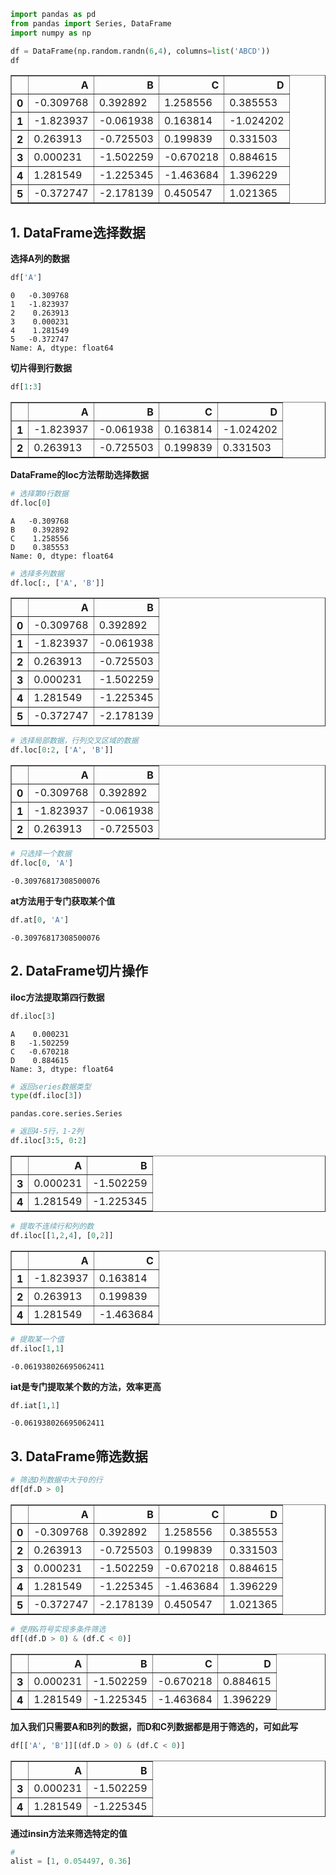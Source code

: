 

```python
import pandas as pd
from pandas import Series, DataFrame
import numpy as np
```


```python
df = DataFrame(np.random.randn(6,4), columns=list('ABCD'))
df
```




<div>
<table border="1" class="dataframe">
  <thead>
    <tr style="text-align: right;">
      <th></th>
      <th>A</th>
      <th>B</th>
      <th>C</th>
      <th>D</th>
    </tr>
  </thead>
  <tbody>
    <tr>
      <th>0</th>
      <td>-0.309768</td>
      <td>0.392892</td>
      <td>1.258556</td>
      <td>0.385553</td>
    </tr>
    <tr>
      <th>1</th>
      <td>-1.823937</td>
      <td>-0.061938</td>
      <td>0.163814</td>
      <td>-1.024202</td>
    </tr>
    <tr>
      <th>2</th>
      <td>0.263913</td>
      <td>-0.725503</td>
      <td>0.199839</td>
      <td>0.331503</td>
    </tr>
    <tr>
      <th>3</th>
      <td>0.000231</td>
      <td>-1.502259</td>
      <td>-0.670218</td>
      <td>0.884615</td>
    </tr>
    <tr>
      <th>4</th>
      <td>1.281549</td>
      <td>-1.225345</td>
      <td>-1.463684</td>
      <td>1.396229</td>
    </tr>
    <tr>
      <th>5</th>
      <td>-0.372747</td>
      <td>-2.178139</td>
      <td>0.450547</td>
      <td>1.021365</td>
    </tr>
  </tbody>
</table>
</div>



## 1. DataFrame选择数据

**选择A列的数据**


```python
df['A']
```




    0   -0.309768
    1   -1.823937
    2    0.263913
    3    0.000231
    4    1.281549
    5   -0.372747
    Name: A, dtype: float64



**切片得到行数据**


```python
df[1:3]
```




<div>
<table border="1" class="dataframe">
  <thead>
    <tr style="text-align: right;">
      <th></th>
      <th>A</th>
      <th>B</th>
      <th>C</th>
      <th>D</th>
    </tr>
  </thead>
  <tbody>
    <tr>
      <th>1</th>
      <td>-1.823937</td>
      <td>-0.061938</td>
      <td>0.163814</td>
      <td>-1.024202</td>
    </tr>
    <tr>
      <th>2</th>
      <td>0.263913</td>
      <td>-0.725503</td>
      <td>0.199839</td>
      <td>0.331503</td>
    </tr>
  </tbody>
</table>
</div>



**DataFrame的loc方法帮助选择数据**


```python
# 选择第0行数据
df.loc[0]
```




    A   -0.309768
    B    0.392892
    C    1.258556
    D    0.385553
    Name: 0, dtype: float64




```python
# 选择多列数据
df.loc[:, ['A', 'B']]
```




<div>
<table border="1" class="dataframe">
  <thead>
    <tr style="text-align: right;">
      <th></th>
      <th>A</th>
      <th>B</th>
    </tr>
  </thead>
  <tbody>
    <tr>
      <th>0</th>
      <td>-0.309768</td>
      <td>0.392892</td>
    </tr>
    <tr>
      <th>1</th>
      <td>-1.823937</td>
      <td>-0.061938</td>
    </tr>
    <tr>
      <th>2</th>
      <td>0.263913</td>
      <td>-0.725503</td>
    </tr>
    <tr>
      <th>3</th>
      <td>0.000231</td>
      <td>-1.502259</td>
    </tr>
    <tr>
      <th>4</th>
      <td>1.281549</td>
      <td>-1.225345</td>
    </tr>
    <tr>
      <th>5</th>
      <td>-0.372747</td>
      <td>-2.178139</td>
    </tr>
  </tbody>
</table>
</div>




```python
# 选择局部数据，行列交叉区域的数据
df.loc[0:2, ['A', 'B']]
```




<div>
<table border="1" class="dataframe">
  <thead>
    <tr style="text-align: right;">
      <th></th>
      <th>A</th>
      <th>B</th>
    </tr>
  </thead>
  <tbody>
    <tr>
      <th>0</th>
      <td>-0.309768</td>
      <td>0.392892</td>
    </tr>
    <tr>
      <th>1</th>
      <td>-1.823937</td>
      <td>-0.061938</td>
    </tr>
    <tr>
      <th>2</th>
      <td>0.263913</td>
      <td>-0.725503</td>
    </tr>
  </tbody>
</table>
</div>




```python
# 只选择一个数据
df.loc[0, 'A']
```




    -0.30976817308500076



**at方法用于专门获取某个值**


```python
df.at[0, 'A']
```




    -0.30976817308500076



## 2. DataFrame切片操作

**iloc方法提取第四行数据**


```python
df.iloc[3]
```




    A    0.000231
    B   -1.502259
    C   -0.670218
    D    0.884615
    Name: 3, dtype: float64




```python
# 返回series数据类型
type(df.iloc[3])
```




    pandas.core.series.Series




```python
# 返回4-5行，1-2列
df.iloc[3:5, 0:2]
```




<div>
<table border="1" class="dataframe">
  <thead>
    <tr style="text-align: right;">
      <th></th>
      <th>A</th>
      <th>B</th>
    </tr>
  </thead>
  <tbody>
    <tr>
      <th>3</th>
      <td>0.000231</td>
      <td>-1.502259</td>
    </tr>
    <tr>
      <th>4</th>
      <td>1.281549</td>
      <td>-1.225345</td>
    </tr>
  </tbody>
</table>
</div>




```python
# 提取不连续行和列的数
df.iloc[[1,2,4], [0,2]]
```




<div>
<table border="1" class="dataframe">
  <thead>
    <tr style="text-align: right;">
      <th></th>
      <th>A</th>
      <th>C</th>
    </tr>
  </thead>
  <tbody>
    <tr>
      <th>1</th>
      <td>-1.823937</td>
      <td>0.163814</td>
    </tr>
    <tr>
      <th>2</th>
      <td>0.263913</td>
      <td>0.199839</td>
    </tr>
    <tr>
      <th>4</th>
      <td>1.281549</td>
      <td>-1.463684</td>
    </tr>
  </tbody>
</table>
</div>




```python
# 提取某一个值
df.iloc[1,1]
```




    -0.061938026695062411



**iat是专门提取某个数的方法，效率更高**


```python
df.iat[1,1]
```




    -0.061938026695062411



## 3. DataFrame筛选数据


```python
# 筛选D列数据中大于0的行
df[df.D > 0]
```




<div>
<table border="1" class="dataframe">
  <thead>
    <tr style="text-align: right;">
      <th></th>
      <th>A</th>
      <th>B</th>
      <th>C</th>
      <th>D</th>
    </tr>
  </thead>
  <tbody>
    <tr>
      <th>0</th>
      <td>-0.309768</td>
      <td>0.392892</td>
      <td>1.258556</td>
      <td>0.385553</td>
    </tr>
    <tr>
      <th>2</th>
      <td>0.263913</td>
      <td>-0.725503</td>
      <td>0.199839</td>
      <td>0.331503</td>
    </tr>
    <tr>
      <th>3</th>
      <td>0.000231</td>
      <td>-1.502259</td>
      <td>-0.670218</td>
      <td>0.884615</td>
    </tr>
    <tr>
      <th>4</th>
      <td>1.281549</td>
      <td>-1.225345</td>
      <td>-1.463684</td>
      <td>1.396229</td>
    </tr>
    <tr>
      <th>5</th>
      <td>-0.372747</td>
      <td>-2.178139</td>
      <td>0.450547</td>
      <td>1.021365</td>
    </tr>
  </tbody>
</table>
</div>




```python
# 使用&符号实现多条件筛选
df[(df.D > 0) & (df.C < 0)]
```




<div>
<table border="1" class="dataframe">
  <thead>
    <tr style="text-align: right;">
      <th></th>
      <th>A</th>
      <th>B</th>
      <th>C</th>
      <th>D</th>
    </tr>
  </thead>
  <tbody>
    <tr>
      <th>3</th>
      <td>0.000231</td>
      <td>-1.502259</td>
      <td>-0.670218</td>
      <td>0.884615</td>
    </tr>
    <tr>
      <th>4</th>
      <td>1.281549</td>
      <td>-1.225345</td>
      <td>-1.463684</td>
      <td>1.396229</td>
    </tr>
  </tbody>
</table>
</div>



**加入我们只需要A和B列的数据，而D和C列数据都是用于筛选的，可如此写**


```python
df[['A', 'B']][(df.D > 0) & (df.C < 0)]
```




<div>
<table border="1" class="dataframe">
  <thead>
    <tr style="text-align: right;">
      <th></th>
      <th>A</th>
      <th>B</th>
    </tr>
  </thead>
  <tbody>
    <tr>
      <th>3</th>
      <td>0.000231</td>
      <td>-1.502259</td>
    </tr>
    <tr>
      <th>4</th>
      <td>1.281549</td>
      <td>-1.225345</td>
    </tr>
  </tbody>
</table>
</div>



**通过insin方法来筛选特定的值**


```python
# 
alist = [1, 0.054497, 0.36]
```


```python

```
